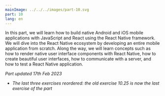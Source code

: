 ```yaml
---
mainImage: ../../../images/part-10.svg
part: 10
lang: en
---
```


<div class="intro">

In this part, we will learn how to build native Android and iOS mobile applications with JavaScript and React using the React Native framework.
We will dive into the React Native ecosystem by developing an entire mobile application from scratch.
Along the way, we will learn concepts such as how to render native user interface components with React Native, how to create beautiful user interfaces, how to communicate with a server, and how to test a React Native application.

<i>Part updated 17th Feb 2023</i>

- <i>The last three exercises reordered: the old exercise 10.25 is now the last exercise of the part</i>

</div>
